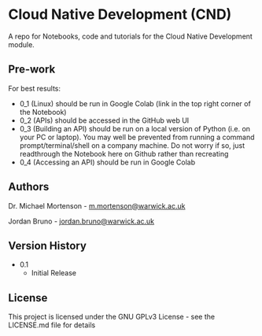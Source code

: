 # Cloud Native Development (CND)
A repo for Notebooks, code and tutorials for the Cloud Native Development module.

## Pre-work 
For best results:
- 0_1 (Linux) should be run in Google Colab (link in the top right corner of the Notebook)
- 0_2 (APIs) should be accessed in the GitHub web UI
- 0_3 (Building an API) should be run on a local version of Python (i.e. on your PC or laptop). You may well be prevented from running a command prompt/terminal/shell on a company machine. Do not worry if so, just readthrough the Notebook here on Github rather than recreating
- 0_4 (Accessing an API) should be run in Google Colab

## Authors

Dr. Michael Mortenson - m.mortenson@warwick.ac.uk

Jordan Bruno - jordan.bruno@warwick.ac.uk

## Version History

* 0.1
    * Initial Release

## License

This project is licensed under the GNU GPLv3 License - see the LICENSE.md file for details
